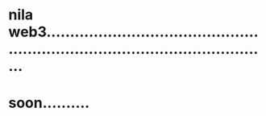 # nila web3.....................................................................................................
# soon..........
